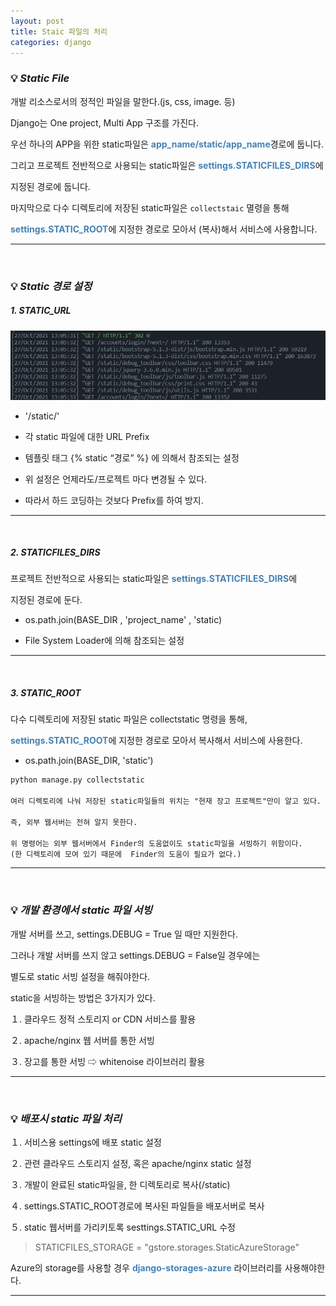 ```yaml
---
layout: post
title: Staic 파일의 처리
categories: django
---
```


### 💡 ***Static File***

개발 리소스로서의 정적인 파일을 말한다.(js, css, image. 등)

Django는 One project, Multi App 구조를 가진다.

우선 하나의 APP을 위한 static파일은 <span style="color:#4682B4">**app_name/static/app_name**</span>경로에 둡니다.

그리고 프로젝트 전반적으로 사용되는 static파일은 <span style="color:#4682B4">**settings.STATICFILES_DIRS**</span>에 

지정된 경로에 둡니다. 

마지막으로 다수 디렉토리에 저장된 static파일은 `collectstaic` 멸령을 통해

<span style="color:#4682B4">**settings.STATIC_ROOT**</span>에 지정한 경로로 모아서 (복사)해서 서비스에 사용합니다.

--- 

<br>

### 💡 ***Static 경로 설정***

##### 1. STATIC_URL

<img src="/assets/img/django/static.png">

- '/static/'

- 각 static 파일에 대한 URL Prefix

- 템플릿 태그 {% static “경로” %} 에 의해서 참조되는 설정

- 위 설정은 언제라도/프로젝트 마다 변경될 수 있다.

- 따라서 하드 코딩하는 것보다 Prefix를 하여 방지.

---

<br>

##### 2. STATICFILES_DIRS

프로젝트 전반적으로 사용되는 static파일은 <span style="color:#4682B4">**settings.STATICFILES_DIRS**</span>에 

지정된 경로에 둔다. 

- os.path.join(BASE_DIR , 'project_name' , 'static)

- File System Loader에 의해 참조되는 설정

---

<br>

##### 3. STATIC_ROOT

다수 디렉토리에 저장된 static 파일은 collectstatic 명령을 통해, 

<span style="color:#4682B4">**settings.STATIC_ROOT**</span>에 지정한 경로로 모아서 복사해서 서비스에 사용한다.

- os.path.join(BASE_DIR, 'static')

```txt
python manage.py collectstatic

여러 디렉토리에 나눠 저장된 static파일들의 위치는 "현재 장고 프로젝트"만이 알고 있다.

즉, 외부 웹서버는 전혀 알지 못한다. 

위 명령어는 외부 웹서버에서 Finder의 도움없이도 static파일을 서빙하기 위함이다.
(한 디렉토리에 모여 있기 때문에  Finder의 도움이 필요가 없다.)
```

--- 

<br>

### 💡 ***개발 환경에서 static 파일 서빙***

개발 서버를 쓰고, settings.DEBUG = True 일 때만 지원한다.

그러나 개발 서버를 쓰지 않고 settings.DEBUG = False일 경우에는 

별도로 static 서빙 설정을 해줘야한다.

static을 서빙하는 방법은 3가지가 있다.

１. 클라우드 정적 스토리지 or CDN 서비스를 활용

２. apache/nginx 웹 서버를 통한 서빙

３. 장고를 통한 서빙 ⇨ whitenoise 라이브러리 활용

--- 

<br>

### 💡 ***배포시 static 파일 처리***

１. 서비스용 settings에 배포 static 설정

２. 관련 클라우드 스토리지 설정, 혹은 apache/nginx static 설정

３. 개발이 완료된 static파일을, 한 디렉토리로 복사(/static)

４. settings.STATIC_ROOT경로에 복사된 파일들을 배포서버로 복사

５. static 웹서버를 가리키토록 sesttings.STATIC_URL 수정
> STATICFILES_STORAGE = "gstore.storages.StaticAzureStorage"

Azure의 storage를 사용할 경우 <span style="color:#4682B4">**django-storages-azure**</span> 라이브러리를 사용해야한다.

---